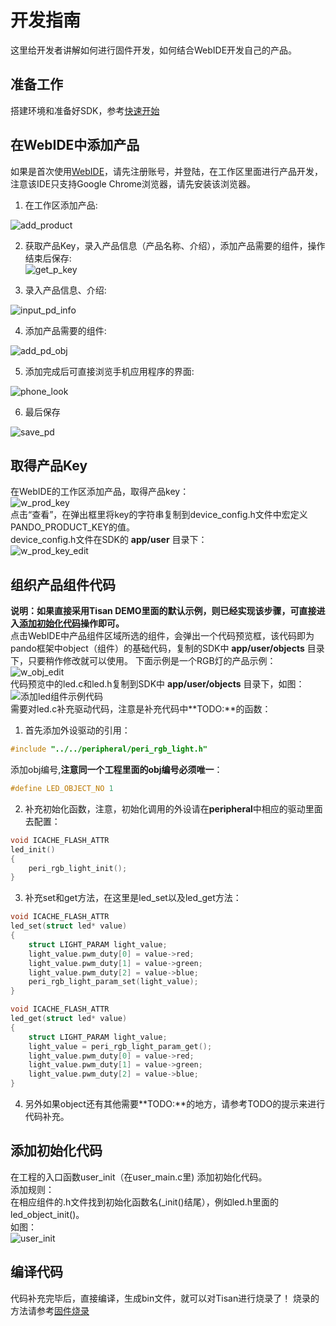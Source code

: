 # 开发指南  

这里给开发者讲解如何进行固件开发，如何结合WebIDE开发自己的产品。

## 准备工作  
 搭建环境和准备好SDK，参考[快速开始](quick-start.md)  

## 在WebIDE中添加产品  
如果是首次使用[WebIDE](http://tisan.pandocloud.com)，请先注册账号，并登陆，在工作区里面进行产品开发，注意该IDE只支持Google Chrome浏览器，请先安装该浏览器。  

1. 在工作区添加产品:

![add_product](image/w_add_p0.png)

2. 获取产品Key，录入产品信息（产品名称、介绍），添加产品需要的组件，操作结束后保存:  
![get_p_key](image/work_addp1.png)    

3. 录入产品信息、介绍: 

![input_pd_info](image/work_addp2.png)    

4. 添加产品需要的组件:  

![add_pd_obj](image/work_addp3.png)   

5. 添加完成后可直接浏览手机应用程序的界面:  

![phone_look](image/work_addp5.png)   

6. 最后保存

![save_pd](image/work_addp7.png)    


## 取得产品Key  
在WebIDE的工作区添加产品，取得产品key：  
![w_prod_key](image/w_prod_key.png)   
点击“查看”，在弹出框里将key的字符串复制到device_config.h文件中宏定义PANDO_PRODUCT_KEY的值。  
device_config.h文件在SDK的 **app/user** 目录下：  
![w_prod_key_edit](image/w_prod_key_edit.png)   
  

## 组织产品组件代码   
**说明：如果直接采用Tisan DEMO里面的默认示例，则已经实现该步骤，可直接进入[添加初始化代码](#添加初始化代码)操作即可。**  
点击WebIDE中产品组件区域所选的组件，会弹出一个代码预览框，该代码即为pando框架中object（组件）的基础代码，复制的SDK中 **app/user/objects** 目录下，只要稍作修改就可以使用。 下面示例是一个RGB灯的产品示例：  
![w_obj_edit](image/w_obj_edit.png)   
代码预览中的led.c和led.h复制到SDK中 **app/user/objects** 目录下，如图：  
![添加led组件示例代码](image/w_objcode_add.png)  
需要对led.c补充驱动代码，注意是补充代码中**TODO:**的函数：  

1. 首先添加外设驱动的引用：    
```c
#include "../../peripheral/peri_rgb_light.h"
``` 
添加obj编号,**注意同一个工程里面的obj编号必须唯一**：  
```c
#define LED_OBJECT_NO 1
```  
2. 补充初始化函数，注意，初始化调用的外设请在**peripheral**中相应的驱动里面去配置：  
```c  
void ICACHE_FLASH_ATTR
led_init()
{
	peri_rgb_light_init();
}
```

3. 补充set和get方法，在这里是led_set以及led_get方法：  
```c  
void ICACHE_FLASH_ATTR
led_set(struct led* value)  
{  
	struct LIGHT_PARAM light_value;  
	light_value.pwm_duty[0] = value->red;  
	light_value.pwm_duty[1] = value->green;  
	light_value.pwm_duty[2] = value->blue;  
	peri_rgb_light_param_set(light_value);  
}  
```  
```c  
void ICACHE_FLASH_ATTR
led_get(struct led* value)
{
	struct LIGHT_PARAM light_value;
	light_value = peri_rgb_light_param_get();
	light_value.pwm_duty[0] = value->red;
	light_value.pwm_duty[1] = value->green;
	light_value.pwm_duty[2] = value->blue;
}
```  
4. 另外如果object还有其他需要**TODO:**的地方，请参考TODO的提示来进行代码补充。  

## 添加初始化代码
在工程的入口函数user_init（在user_main.c里) 添加初始化代码。  
添加规则：  
在相应组件的.h文件找到初始化函数名(_init()结尾），例如led.h里面的led_object_init()。  
如图：  
![user_init](image/user_init.png)  

## 编译代码  
代码补充完毕后，直接编译，生成bin文件，就可以对Tisan进行烧录了！ 烧录的方法请参考[固件烧录](environment.md#如何烧写固件)   




  


